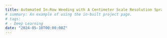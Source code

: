 ```yaml
---
title: Automated In-Row Weeding with A Centimeter Scale Resolution Sprayer (2025, USDA-AMS/University of Arizona, $16,253)
# summary: An example of using the in-built project page.
# tags:
# - Deep Learning
date: "2024-05-10T00:00:00Z"
---
```

